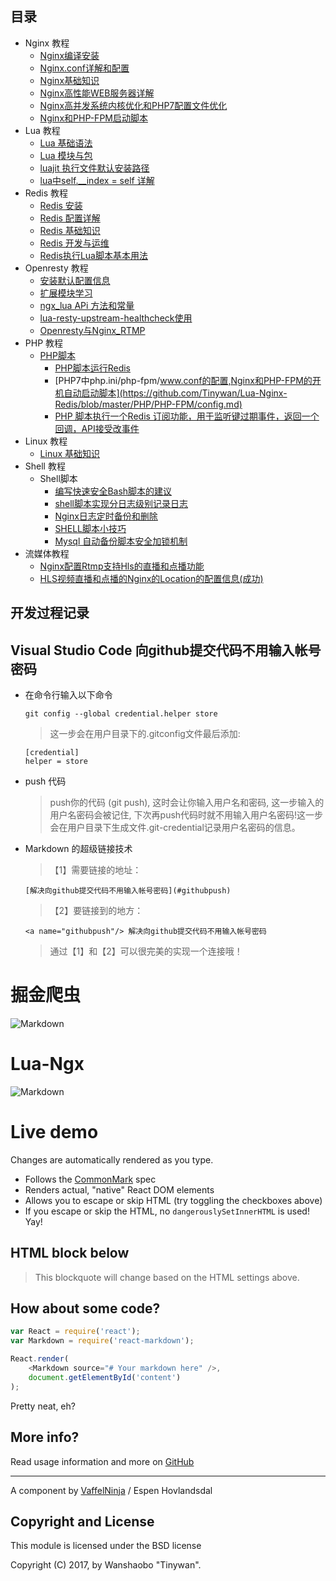 ## <a name="index"/>目录
+   Nginx 教程 
    +   [Nginx编译安装](https://github.com/Tinywan/Lua-Nginx-Redis/blob/master/Nginx/nginx-install.md)
    +   [Nginx.conf详解和配置](https://github.com/Tinywan/Lua-Nginx-Redis/blob/master/Nginx/nginx-base-config.md)
    +   [Nginx基础知识](https://github.com/Tinywan/Lua-Nginx-Redis/blob/master/Nginx/nginx-basic.md)
    +   [Nginx高性能WEB服务器详解](https://github.com/Tinywan/Lua-Nginx-Redis/blob/master/Nginx/nginx-high-basic.md) 
    +   [Nginx高并发系统内核优化和PHP7配置文件优化](https://github.com/Tinywan/Lua-Nginx-Redis/blob/master/Nginx/nginx-parameter-config.md)
    +   [Nginx和PHP-FPM启动脚本](https://github.com/Tinywan/Lua-Nginx-Redis/blob/master/Nginx/nginx-start-script.md)
+   Lua 教程    
    +  [Lua 基础语法](https://github.com/Tinywan/Lua-Nginx-Redis/blob/master/Lua-Script/lua-basic.md)
    +  [Lua 模块与包](https://github.com/Tinywan/Lua-Nginx-Redis/blob/master/Lua-Script/openresty-resty-module.md) 
    +  [luajit 执行文件默认安装路径](#Nginx_base_knowledge) 
    +  [lua中self.__index = self 详解](https://github.com/Tinywan/Lua-Nginx-Redis/blob/master/Lua-Script/oop/self__index.md)      
+   Redis 教程    
    +   [Redis 安装](https://github.com/Tinywan/Lua-Nginx-Redis/blob/master/Redis/redis-install.md) 
    +   [Redis 配置详解](https://github.com/Tinywan/Lua-Nginx-Redis/blob/master/Redis/redis-config.md) 
    +   [Redis 基础知识](#Redis_base_knowledge) 
    +   [Redis 开发与运维](#Redis-DevOps)
    +   [Redis执行Lua脚本基本用法](https://github.com/Tinywan/Lua-Nginx-Redis/blob/master/Redis/redis-lua.md)    
+   Openresty 教程
    +   [安装默认配置信息](https://github.com/Tinywan/Lua-Nginx-Redis/blob/master/Openresty/openresty-basic.md) 
    +   [扩展模块学习](https://github.com/Tinywan/Lua-Nginx-Redis/blob/master/Openresty/openresty-resty-module.md) 
    +   [ngx_lua APi 方法和常量](https://github.com/Tinywan/Lua-Nginx-Redis/blob/master/Openresty/openresty-resty-module.md) 
    +   [lua-resty-upstream-healthcheck使用](https://github.com/Tinywan/Lua-Nginx-Redis/blob/master/Openresty/lua-resty-upstream-healthcheck.md) 
    +   [Openresty与Nginx_RTMP](https://github.com/Tinywan/Lua-Nginx-Redis/blob/master/Openresty/openresty-rtmp.md) 
+   PHP 教程
    +   [PHP脚本](#PHP_base_knowledge) 
         +   [PHP脚本运行Redis](#PHP_Run_Redis)
         +   [PHP7中php.ini/php-fpm/www.conf的配置,Nginx和PHP-FPM的开机自动启动脚本](https://github.com/Tinywan/Lua-Nginx-Redis/blob/master/PHP/PHP-FPM/config.md)  
         +   [PHP 脚本执行一个Redis 订阅功能，用于监听键过期事件，返回一个回调，API接受改事件](https://github.com/Tinywan/Lua-Nginx-Redis/blob/master/Redis-PHP/Php-Run-Redis-psubscribe/nohupRedisNotify.php)
+   Linux 教程
    +   [Linux 基础知识](https://github.com/Tinywan/Lua-Nginx-Redis/blob/master/Linux/linux-basic.md)    
+   Shell 教程    
    +   Shell脚本 
        +   [编写快速安全Bash脚本的建议](https://github.com/Tinywan/Lua-Nginx-Redis/blob/master/Shell/write-shell-suggestions.md) 
        +   [shell脚本实现分日志级别记录日志](https://github.com/Tinywan/Lua-Nginx-Redis/blob/master/Nginx-Rtmp/Shell_Log.sh)   
        +   [Nginx日志定时备份和删除](https://github.com/Tinywan/Lua-Nginx-Redis/blob/master/Nginx-Rtmp/Shell_Nginx_Log_cut.sh)   
        +   [SHELL脚本小技巧](https://github.com/Tinywan/Lua-Nginx-Redis/blob/master/Nginx-Rtmp/Shell_script.md)   
        +   [Mysql 自动备份脚本安全加锁机制](https://github.com/Tinywan/Lua-Nginx-Redis/blob/master/Nginx-Rtmp/backup_mysql.sh)   
+   流媒体教程         
    + [Nginx配置Rtmp支持Hls的直播和点播功能](https://github.com/Tinywan/Lua-Nginx-Redis/blob/master/Nginx-Rtmp/HLS-live-vod.md)
    + [HLS视频直播和点播的Nginx的Location的配置信息(成功)](https://github.com/Tinywan/Lua-Nginx-Redis/blob/master/Nginx-Rtmp/HLS-live-vod-locatiuon-config.md)     
## 开发过程记录
## <a name="githubpush"/> Visual Studio Code 向github提交代码不用输入帐号密码    
+   在命令行输入以下命令
    ```
    git config --global credential.helper store
    ```
    > 这一步会在用户目录下的.gitconfig文件最后添加:
    ```
    [credential]
    helper = store
    ```
+   push 代码
    > push你的代码 (git push), 这时会让你输入用户名和密码, 这一步输入的用户名密码会被记住, 下次再push代码时就不用输入用户名密码!这一步会在用户目录下生成文件.git-credential记录用户名密码的信息。
+   Markdown 的超级链接技术
    > 【1】需要链接的地址：
    ```
    [解决向github提交代码不用输入帐号密码](#githubpush)  
    ```
    > 【2】要链接到的地方：
    ``` 
    <a name="githubpush"/> 解决向github提交代码不用输入帐号密码
    ```
    > 通过【1】和【2】可以很完美的实现一个连接哦！
# 掘金爬虫

![Markdown](https://github.com/Tinywan/Lua-Nginx-Redis/blob/master/Images/github_good1.png)

# Lua-Ngx
![Markdown](https://github.com/Tinywan/Lua-Nginx-Redis/blob/master/Images/Nginx-Phase.png)
# Live demo

Changes are automatically rendered as you type.

* Follows the [CommonMark](http://commonmark.org/) spec
* Renders actual, "native" React DOM elements
* Allows you to escape or skip HTML (try toggling the checkboxes above)
* If you escape or skip the HTML, no `dangerouslySetInnerHTML` is used! Yay!

## HTML block below

<blockquote>
    This blockquote will change based on the HTML settings above.
</blockquote>

## How about some code?
```js
var React = require('react');
var Markdown = require('react-markdown');

React.render(
    <Markdown source="# Your markdown here" />,
    document.getElementById('content')
);
```

Pretty neat, eh?

## More info?

Read usage information and more on [GitHub](//github.com/rexxars/react-markdown)

---------------

A component by [VaffelNinja](http://vaffel.ninja) / Espen Hovlandsdal

##  <a name="Linux_base_knowledge"/> Copyright and License

This module is licensed under the BSD license  

Copyright (C) 2017, by Wanshaobo "Tinywan".  